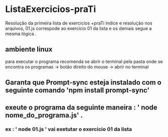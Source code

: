 # ListaExercicios-praTi
Resolução da primeira lista de exercicios +praTi índice e resolução nos arquivos, 01.js correspode ao exercicio 01 da lista e os demais segue a mesma lógica .
## ambiente linux 
para executar o programa recomenda se abrir o terminal pela pasta onde se encontra os programas -> botão direito do mouse -> abrir no terminal 

## Garanta que Prompt-sync esteja instalado com o seguinte comando  'npm install prompt-sync'

## exeute o programa da seguinte maneira : ' node nome_do_programa.js' .
### ex : '  node 01.js ' vai exetutar o exercicio 01 da lista 
